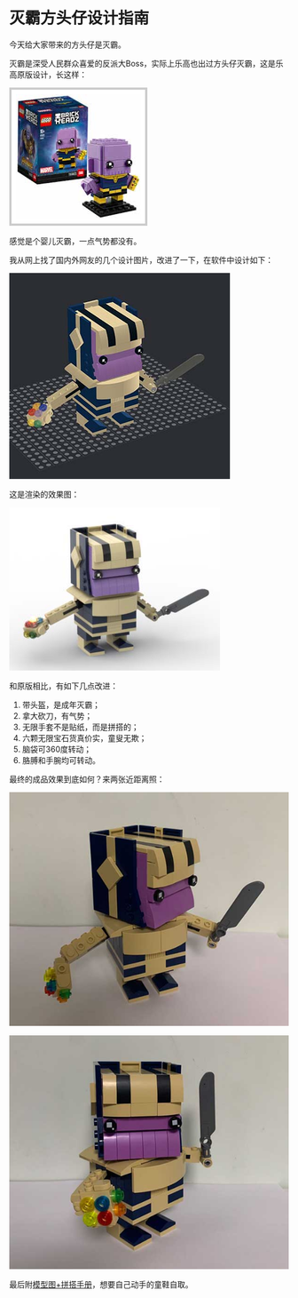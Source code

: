 # 灭霸方头仔设计指南

今天给大家带来的方头仔是灭霸。

灭霸是深受人民群众喜爱的反派大Boss，实际上乐高也出过方头仔灭霸，这是乐高原版设计，长这样：

![thanos-lego-design](baby-thanos.png)

感觉是个婴儿灭霸，一点气势都没有。

我从网上找了国内外网友的几个设计图片，改进了一下，在软件中设计如下：

![design](thanos-design.jpg)

这是渲染的效果图：

![design-render](thanos-final.jpg)

和原版相比，有如下几点改进：

1. 带头盔，是成年灭霸；
2. 拿大砍刀，有气势；
3. 无限手套不是贴纸，而是拼搭的；
4. 六颗无限宝石货真价实，童叟无欺；
5. 脑袋可360度转动；
6. 胳膊和手腕均可转动。

最终的成品效果到底如何？来两张近距离照：

![thanos-1](thanos-real-1.jpg)

![thanos-2](thanos-real-2.jpg)

最后附[模型图+拼搭手册](thanos-cube.zip)，想要自己动手的童鞋自取。
